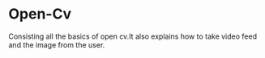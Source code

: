 # Open-Cv
Consisting all the basics of open cv.It also explains how to take video feed and the image from the user.
